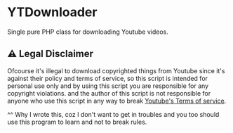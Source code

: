 # YTDownloader

Single pure PHP class for downloading Youtube videos.

## :warning: Legal Disclaimer

Ofcourse it's illegal to download copyrighted things from Youtube since it's against their policy and terms of service, 
so this script is intended for personal use only and by using this script you are responsible for any copyright violations. 
and the author of this script is not responsible for anyone who use this script in any way to break [Youtube's Terms of service](https://www.youtube.com/static?template=terms).

^^ Why I wrote this, coz I don't want to get in troubles and you too should use this program to learn and not to break rules.
